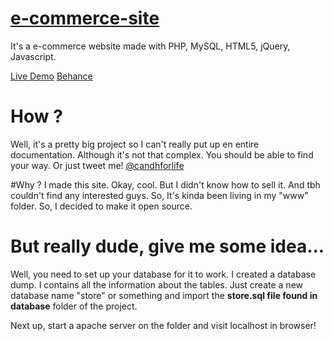# [e-commerce-site](https://www.behance.net/gallery/32503241/An-E-commerce-website)
It's a e-commerce website made with PHP, MySQL, HTML5, jQuery, Javascript.

[Live Demo](http://candh-e-shop.base.pk/)
[Behance](https://www.behance.net/gallery/32503241/An-E-commerce-website)


# How ? 
Well, it's a pretty big project so I can't really put up en entire documentation. Although it's not that complex. You should be able to find your way. Or just tweet me! [@candhforlife](http://twitter.com/candhforlife)


#Why ?
I made this site. Okay, cool. But I didn't know how to sell it. And tbh couldn't find any interested guys. So, It's kinda been living in my "www" folder. So, I decided to make it open source. 


# But really dude, give me some idea...
Well, you need to set up your database for it to work. I created a database dump. I contains all the information about the tables. Just create a new database name "store" or something and import the **store.sql file found in database** folder of the project. 

Next up, start a apache server on the folder and visit localhost in browser!
